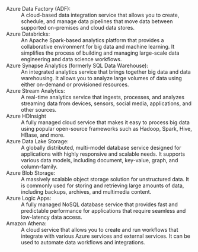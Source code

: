 <dl>
  <dt>Azure Data Factory (ADF):</dt>
  <dd>A cloud-based data integration service that allows you to create, schedule, and manage data pipelines that move data between supported on-premises and cloud data stores.</dd>
  <dt>Azure Databricks:</dt>
  <dd>An Apache Spark-based analytics platform that provides a collaborative environment for big data and machine learning. It simplifies the process of building and managing large-scale data engineering and data science workflows.</dd>
  <dt>Azure Synapse Analytics (formerly SQL Data Warehouse):</dt>
  <dd>An integrated analytics service that brings together big data and data warehousing. It allows you to analyze large volumes of data using either on-demand or provisioned resources.</dd>
  <dt>Azure Stream Analytics:</dt>
  <dd>A real-time analytics service that ingests, processes, and analyzes streaming data from devices, sensors, social media, applications, and other sources.</dd>
  <dt>Azure HDInsight</dt>
  <dd>A fully managed cloud service that makes it easy to process big data using popular open-source frameworks such as Hadoop, Spark, Hive, HBase, and more.</dd>
  <dt>Azure Data Lake Storage:</dt>
  <dd>A globally distributed, multi-model database service designed for applications with highly responsive and scalable needs. It supports various data models, including document, key-value, graph, and column-family.</dd>
  <dt>Azure Blob Storage:</dt>
  <dd>A massively scalable object storage solution for unstructured data. It is commonly used for storing and retrieving large amounts of data, including backups, archives, and multimedia content.</dd>
  <dt>Azure Logic Apps:</dt>
  <dd>A fully managed NoSQL database service that provides fast and predictable performance for applications that require seamless and low-latency data access.</dd>
  <dt>Amazon Athena:</dt>
  <dd>A cloud service that allows you to create and run workflows that integrate with various Azure services and external services. It can be used to automate data workflows and integrations.</dd>
</dl>



 

 

 
